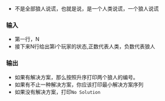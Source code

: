* 不是全部狼人说谎，也就是说，是一个人类说谎，一个狼人说谎

### 输入
* 第一行，N
* 接下来N行给出第i个玩家的状态,正数代表人类，负数代表狼人

### 输出
* 如果有解决方案，那么按照升序打印两个狼人的编号。<br>
* 如果有不止一种解决方案，你应该打印最小解决方案序列
* 如果没有解决方案，打印```No Solution```

